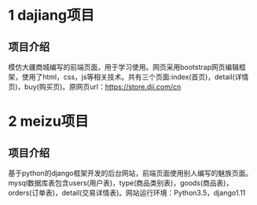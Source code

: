 # 1 dajiang项目 #
## 项目介绍 ##
模仿大疆商城编写的前端页面，用于学习使用。网页采用bootstrap网页编辑框架，使用了html，css，js等相关技术。共有三个页面:index(首页)，detail(详情页)，buy(购买页)。原网页url：https://store.dji.com/cn

# 2 meizu项目 #
## 项目介绍 ##
基于python的django框架开发的后台网站，前端页面使用别人编写的魅族页面。mysql数据库表包含users(用户表)，type(商品类别表)，goods(商品表)，orders(订单表)，detail(交易详情表)。网站运行环境：Python3.5，django1.11